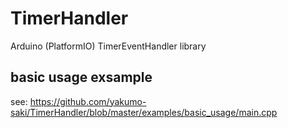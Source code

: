 # TimerHandler
Arduino (PlatformIO) TimerEventHandler library

## basic usage exsample

see: https://github.com/yakumo-saki/TimerHandler/blob/master/examples/basic_usage/main.cpp

